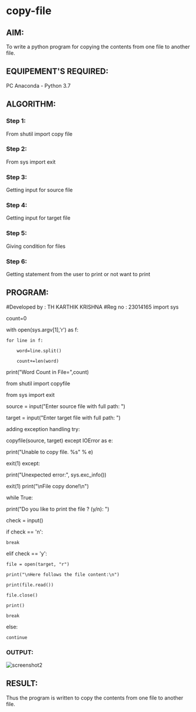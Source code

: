 # copy-file
## AIM:
To write a python program for copying the contents from one file to another file.
## EQUIPEMENT'S REQUIRED: 
PC
Anaconda - Python 3.7
## ALGORITHM: 
### Step 1:
From shutil import copy file


### Step 2: 
From sys import exit 
### Step 3: 
Getting input for source file


### Step 4:  
Getting input for target file


### Step 5: 

Giving condition for files


### Step 6: 
Getting statement from the user to print or not want to print


## PROGRAM:
#Developed by : TH KARTHIK KRISHNA 
#Reg no : 23014165
import sys

count=0

with open(sys.argv[1],'r') as f:

    for line in f:
    
        word=line.split()
        
        count+=len(word)
print("Word Count in File=",count)

from shutil import copyfile

from sys import exit

source = input("Enter source file with full path: ")

target = input("Enter target file with full path: ")

adding exception handling
try:

copyfile(source, target)
except IOError as e:

print("Unable to copy file. %s" % e)

exit(1)
except:

print("Unexpected error:", sys.exc_info())

exit(1)
print("\nFile copy done!\n")

while True:

print("Do you like to print the file ? (y/n): ")

check = input()

if check == 'n':

    break

elif check == 'y':

    file = open(target, "r")
    
    print("\nHere follows the file content:\n")
    
    print(file.read())
    
    file.close()
    
    print()
    
    break

else:
   
    continue


### OUTPUT:
![screenshot2](https://github.com/anushanirudh/copy-file/assets/151725737/071b7a3c-6c35-4948-8322-08df792d04ed)



## RESULT:
Thus the program is written to copy the contents from one file to another file.
